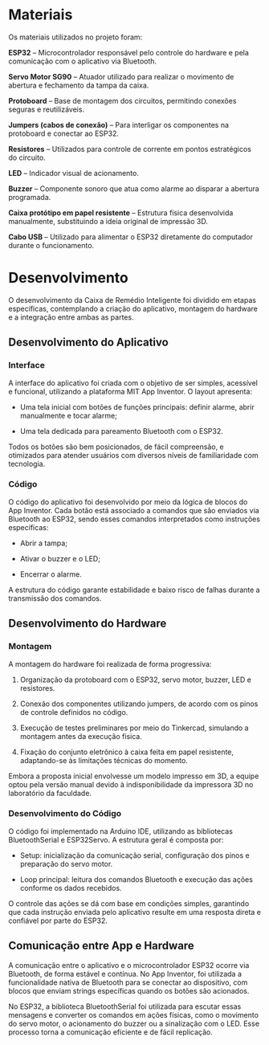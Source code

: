 
# Materiais

Os materiais utilizados no projeto foram:

**ESP32** – Microcontrolador responsável pelo controle do hardware e pela comunicação com o aplicativo via Bluetooth.

**Servo Motor SG90** – Atuador utilizado para realizar o movimento de abertura e fechamento da tampa da caixa.

**Protoboard** – Base de montagem dos circuitos, permitindo conexões seguras e reutilizáveis.

**Jumpers (cabos de conexão)** – Para interligar os componentes na protoboard e conectar ao ESP32.

**Resistores** – Utilizados para controle de corrente em pontos estratégicos do circuito.

**LED** – Indicador visual de acionamento.

**Buzzer** – Componente sonoro que atua como alarme ao disparar a abertura programada.

**Caixa protótipo em papel resistente** – Estrutura física desenvolvida manualmente, substituindo a ideia original de impressão 3D.

**Cabo USB** – Utilizado para alimentar o ESP32 diretamente do computador durante o funcionamento.

# Desenvolvimento

O desenvolvimento da Caixa de Remédio Inteligente foi dividido em etapas específicas, contemplando a criação do aplicativo, montagem do hardware e a integração entre ambas as partes.

## Desenvolvimento do Aplicativo

### Interface

A interface do aplicativo foi criada com o objetivo de ser simples, acessível e funcional, utilizando a plataforma MIT App Inventor. O layout apresenta:

- Uma tela inicial com botões de funções principais: definir alarme, abrir manualmente e tocar alarme;

- Uma tela dedicada para pareamento Bluetooth com o ESP32.

Todos os botões são bem posicionados, de fácil compreensão, e otimizados para atender usuários com diversos níveis de familiaridade com tecnologia.

### Código

O código do aplicativo foi desenvolvido por meio da lógica de blocos do App Inventor. Cada botão está associado a comandos que são enviados via Bluetooth ao ESP32, sendo esses comandos interpretados como instruções específicas:

- Abrir a tampa;

- Ativar o buzzer e o LED;

- Encerrar o alarme.

A estrutura do código garante estabilidade e baixo risco de falhas durante a transmissão dos comandos.


## Desenvolvimento do Hardware

### Montagem

A montagem do hardware foi realizada de forma progressiva:

1. Organização da protoboard com o ESP32, servo motor, buzzer, LED e resistores.

2. Conexão dos componentes utilizando jumpers, de acordo com os pinos de controle definidos no código.

3. Execução de testes preliminares por meio do Tinkercad, simulando a montagem antes da execução física.

4. Fixação do conjunto eletrônico à caixa feita em papel resistente, adaptando-se às limitações técnicas do momento.

Embora a proposta inicial envolvesse um modelo impresso em 3D, a equipe optou pela versão manual devido à indisponibilidade da impressora 3D no laboratório da faculdade.

### Desenvolvimento do Código

O código foi implementado na Arduino IDE, utilizando as bibliotecas BluetoothSerial e ESP32Servo. A estrutura geral é composta por:

- Setup: inicialização da comunicação serial, configuração dos pinos e preparação do servo motor.

- Loop principal: leitura dos comandos Bluetooth e execução das ações conforme os dados recebidos.

O controle das ações se dá com base em condições simples, garantindo que cada instrução enviada pelo aplicativo resulte em uma resposta direta e confiável por parte do ESP32.

## Comunicação entre App e Hardware

A comunicação entre o aplicativo e o microcontrolador ESP32 ocorre via Bluetooth, de forma estável e contínua. No App Inventor, foi utilizada a funcionalidade nativa de Bluetooth para se conectar ao dispositivo, com blocos que enviam strings específicas quando os botões são acionados.

No ESP32, a biblioteca BluetoothSerial foi utilizada para escutar essas mensagens e converter os comandos em ações físicas, como o movimento do servo motor, o acionamento do buzzer ou a sinalização com o LED. Esse processo torna a comunicação eficiente e de fácil replicação.
